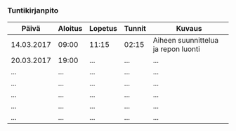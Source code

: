 ### Tuntikirjanpito
Päivä | Aloitus | Lopetus | Tunnit | Kuvaus
--------------- | ----- | ------ | ------ | ------
14.03.2017 | 09:00 | 11:15 | 02:15 | Aiheen suunnittelua ja repon luonti
20.03.2017 | 19:00 | ... | ... | ... 
... | ... | ... | ... | ... 
... | ... | ... | ... | ... 
... | ... | ... | ... | ... 
... | ... | ... | ... | ... 
... | ... | ... | ... | ... 

